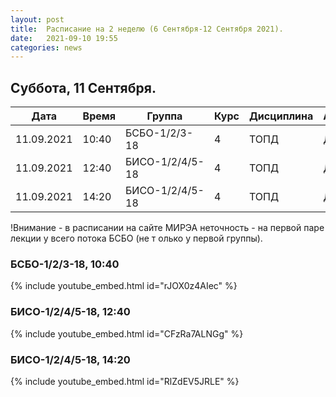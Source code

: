 ```yaml
---
layout: post
title:  Расписание на 2 неделю (6 Сентября-12 Сентября 2021).
date:   2021-09-10 19:55
categories: news
---
```


## Суббота, 11 Сентября.

| Дата          | Время   | Группа        | Курс | Дисциплина  | Аудитория | Материалы |
| ------------- | ------- | ------------- | ---- | ----------- | --------- | --------- |
|11.09.2021     |10:40    |БСБО-1/2/3-18  |4     |ТОПД         |   Д       |[Discord](https://discord.gg/XkSZ2D5D)|
|11.09.2021     |12:40    |БИСО-1/2/4/5-18|4     |ТОПД         |   Д       |[Discord](https://discord.gg/uspktjH6)|
|11.09.2021     |14:20    |БИСО-1/2/4/5-18|4     |ТОПД         |   Д       |[Discord](https://discord.gg/uspktjH6)|

!Внимание - в расписании на сайте МИРЭА неточность - на первой паре лекции у всего потока БСБО (не т олько у первой группы).

### БСБО-1/2/3-18,  10:40
{% include youtube_embed.html id="rJOX0z4AIec" %}

### БИСО-1/2/4/5-18,  12:40
{% include youtube_embed.html id="CFzRa7ALNGg" %}

### БИСО-1/2/4/5-18,  14:20
{% include youtube_embed.html id="RlZdEV5JRLE" %}
